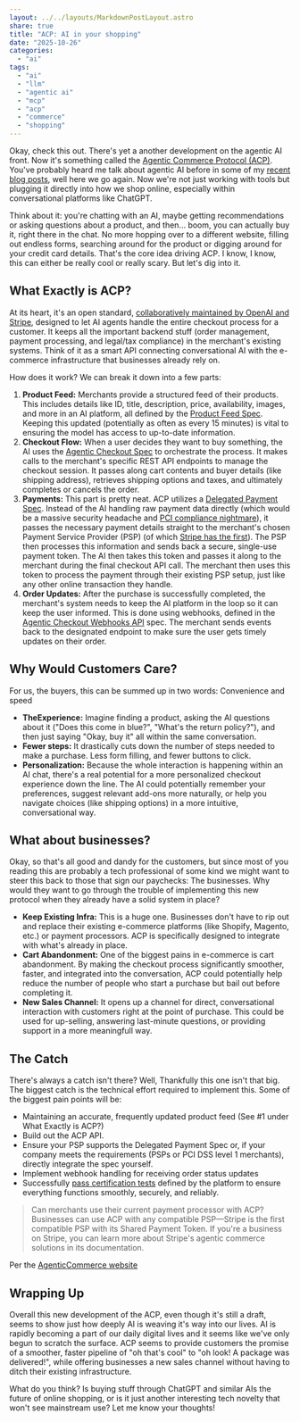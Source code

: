 ```yaml
---
layout: ../../layouts/MarkdownPostLayout.astro
share: true
title: "ACP: AI in your shopping"
date: "2025-10-26" 
categories:
  - "ai"
tags:
  - "ai"
  - "llm"
  - "agentic ai"
  - "mcp"
  - "acp"
  - "commerce"
  - "shopping"
---
```

Okay, check this out. There's yet a another development on the agentic AI front.  Now it's something called the [Agentic Commerce Protocol (ACP)](https://www.agenticcommerce.dev). You've probably heard me talk about agentic AI before in some of my [recent blog posts](https://dccoder.com/2025-10-24-ai-vs-agentic-ai/), well here we go again.  Now we're not just working with tools but plugging it directly into how we shop online, especially within conversational platforms like ChatGPT.

Think about it: you're chatting with an AI, maybe getting recommendations or asking questions about a product, and then... boom, you can actually buy it, right there in the chat. No more hopping over to a different website, filling out endless forms, searching around for the product or digging around for your credit card details. That's the core idea driving ACP.   I know, I know, this can either be really cool or really scary.  But let's dig into it.

## What Exactly is ACP?

At its heart, it's an open standard, [collaboratively maintained by OpenAI and Stripe](https://github.com/agentic-commerce-protocol), designed to let AI agents handle the entire checkout process for a customer. It keeps all the important backend stuff (order management, payment processing, and legal/tax compliance) in the merchant's existing systems. Think of it as a smart API connecting conversational AI with the e-commerce infrastructure that businesses already rely on.

How does it work? We can break it down into a few parts:

1.  **Product Feed:** Merchants provide a structured feed of their products. This includes details like ID, title, description, price, availability, images, and more in an AI platform, all defined by the [Product Feed Spec](https://developers.openai.com/commerce/specs/feed). Keeping this updated (potentially as often as every 15 minutes) is vital to ensuring the model has access to up-to-date information.
2.  **Checkout Flow:** When a user decides they want to buy something, the AI uses the [Agentic Checkout Spec](https://developers.openai.com/commerce/specs/checkout) to orchestrate the process. It makes calls to the merchant's specific REST API endpoints to manage the checkout session. It passes along cart contents and buyer details (like shipping address), retrieves shipping options and taxes, and ultimately completes or cancels the order. 
3.  **Payments:** This part is pretty neat. ACP utilizes a [Delegated Payment Spec](https://developers.openai.com/commerce/specs/payment). Instead of the AI handling raw payment data directly (which would be a massive security headache and [PCI compliance nightmare](https://www.pcisecuritystandards.org/standards/)), it passes the necessary payment details straight to the merchant's chosen Payment Service Provider (PSP) (of which [Stripe has the first](https://docs.stripe.com/agentic-commerce)).  The PSP then processes this information and sends back a secure, single-use payment token. The AI then takes this token and passes it along to the merchant during the final checkout API call. The merchant then uses this token to process the payment through their existing PSP setup, just like any other online transaction they handle. 
4.  **Order Updates:** After the purchase is successfully completed, the merchant's system needs to keep the AI platform in the loop so it can keep the user informed. This is done using webhooks, defined in the [Agentic Checkout Webhooks API](https://github.com/agentic-commerce-protocol/agentic-commerce-protocol/blob/main/rfcs/rfc.agentic_checkout.md#23-webhooks-separate-spec) spec. The merchant sends events back to the designated endpoint to make sure the user gets timely updates on their order.

## Why Would Customers Care?

For us, the buyers, this can be summed up in two words: Convenience and speed

* **TheExperience:** Imagine finding a product, asking the AI questions about it ("Does this come in blue?", "What's the return policy?"), and then just saying "Okay, buy it" all within the same conversation. 
* **Fewer steps:** It drastically cuts down the number of steps needed to make a purchase. Less form filling, and fewer buttons to click.
* **Personalization:** Because the whole interaction is happening within an AI chat, there's a real potential for a more personalized checkout experience down the line. The AI could potentially remember your preferences, suggest relevant add-ons more naturally, or help you navigate choices (like shipping options) in a more intuitive, conversational way.


## What about businesses?

Okay, so that's all good and dandy for the customers, but since most of you reading this are probably a tech professional of some kind we might want to steer this back to those that sign our paychecks: The businesses.   Why would they want to go through the trouble of implementing this new protocol when they already have a solid system in place?

* **Keep Existing Infra:** This is a huge one. Businesses don't have to rip out and replace their existing e-commerce platforms (like Shopify, Magento, etc.) or payment processors. ACP is specifically designed to integrate with what's already in place.
* **Cart Abandonment:** One of the biggest pains in e-commerce is cart abandonment. By making the checkout process significantly smoother, faster, and integrated into the conversation, ACP could potentially help reduce the number of people who start a purchase but bail out before completing it.
* **New Sales Channel:** It opens up a channel for direct, conversational interaction with customers right at the point of purchase. This could be used for up-selling, answering last-minute questions, or providing support in a more meaningfull way.


## The Catch

There's always a catch isn't there?   Well, Thankfully this one isn't that big.   The biggest catch is the technical effort required to implement this.  Some of the biggest pain points will be:

* Maintaining an accurate, frequently updated product feed (See #1 under What Exactly is ACP?)
* Build out the ACP API.
* Ensure your PSP supports the Delegated Payment Spec or, if your company meets the requirements (PSPs or PCI DSS level 1 merchants), directly integrate the spec yourself.
* Implement webhook handling for receiving order status updates
* Successfully [pass certification tests](https://developers.openai.com/commerce/guides/production) defined by the platform to ensure everything functions smoothly, securely, and reliably.

> Can merchants use their current payment processor with ACP?
> Businesses can use ACP with any compatible PSP—Stripe is the first compatible PSP with its Shared Payment Token. If you're a business on Stripe, you can learn more about Stripe's agentic commerce solutions in its documentation.

Per the [AgenticCommerce website](https://www.agenticcommerce.dev)

## Wrapping Up

Overall this new development of the ACP, even though it's still a draft, seems to show just how deeply AI is weaving it's way into our lives.   AI is rapidly becoming a part of our daily digital lives and it seems like we've only begun to scratch the surface.  ACP seems to provide customers the promise of a smoother, faster pipeline of "oh that's cool" to "oh look! A package was delivered!", while offering businesses a new sales channel without having to ditch their existing infrastructure.

What do you think? Is buying stuff through ChatGPT and similar AIs the future of online shopping, or is it just another interesting tech novelty that won't see mainstream use? Let me know your thoughts!